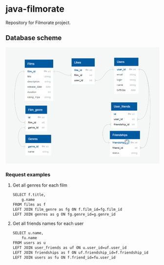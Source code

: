 # java-filmorate
Repository for Filmorate project.

## Database scheme
![Database scheme](images/filmorate_db.png)

### Request examples

1. Get all genres for each film
    ```roomsql
    SELECT f.title,
        g.name
    FROM films as f
    LEFT JOIN film_genre as fg ON f.film_id=fg.film_id
    LEFT JOIN genres as g ON fg.genre_id=g.genre_id 
    ```
2. Get all friends names for each user
    ```roomsql
    SELECT u.name,
        fu.name
    FROM users as u
    LEFT JOIN user_friends as uf ON u.user_id=uf.user_id
    LEFT JOIN friendships as f ON uf.friendship_id=f.friendship_id
    LEFT JOIN users as fu ON f.friend_id=fu.user_id 
    ```
